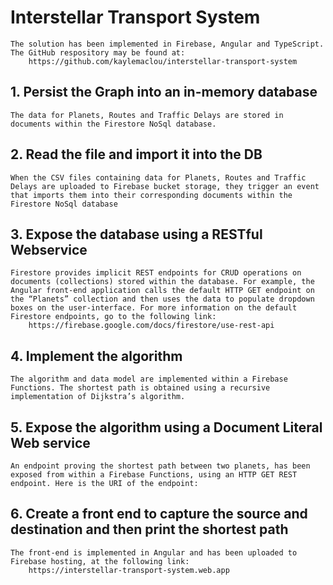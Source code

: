 # Interstellar Transport System

    The solution has been implemented in Firebase, Angular and TypeScript. The GitHub respository may be found at:
        https://github.com/kaylemaclou/interstellar-transport-system

## 1. Persist the Graph into an in-memory database

    The data for Planets, Routes and Traffic Delays are stored in documents within the Firestore NoSql database.

## 2. Read the file and import it into the DB

    When the CSV files containing data for Planets, Routes and Traffic Delays are uploaded to Firebase bucket storage, they trigger an event that imports them into their corresponding documents within the Firestore NoSql database

## 3. Expose the database using a RESTful Webservice

    Firestore provides implicit REST endpoints for CRUD operations on documents (collections) stored within the database. For example, the Angular front-end application calls the default HTTP GET endpoint on the “Planets” collection and then uses the data to populate dropdown boxes on the user-interface. For more information on the default Firestore endpoints, go to the following link:
    	https://firebase.google.com/docs/firestore/use-rest-api

## 4. Implement the algorithm

    The algorithm and data model are implemented within a Firebase Functions. The shortest path is obtained using a recursive implementation of Dijkstra’s algorithm.

## 5. Expose the algorithm using a Document Literal Web service

    An endpoint proving the shortest path between two planets, has been exposed from within a Firebase Functions, using an HTTP GET REST endpoint. Here is the URI of the endpoint:

## 6. Create a front end to capture the source and destination and then print the shortest path

    The front-end is implemented in Angular and has been uploaded to Firebase hosting, at the following link:
    	https://interstellar-transport-system.web.app
